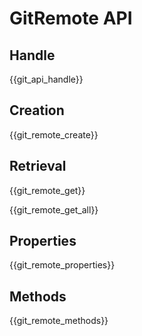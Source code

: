 # GitRemote API

## Handle

{{git_api_handle}}

## Creation

{{git_remote_create}}

## Retrieval

{{git_remote_get}}

{{git_remote_get_all}}

## Properties

{{git_remote_properties}}

## Methods

{{git_remote_methods}}